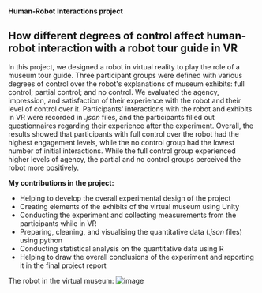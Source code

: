 #### Human-Robot Interactions project
## How different degrees of control affect human-robot interaction with a robot tour guide in VR

In this project, we designed a robot in virtual reality to play the role of a museum tour guide. Three participant groups were defined with various degrees of control over the robot's explanations of museum exhibits: full control; partial control; and no control. We evaluated the agency, impression, and satisfaction of their experience with the robot and their level of control over it. Participants' interactions with the robot and exhibits in VR were recorded in _.json_ files, and the participants filled out questionnaires regarding their experience after the experiment. Overall, the results showed that participants with full control over the robot had the highest engagement levels, while the no control group had the lowest number of initial interactions. While the full control group experienced higher levels of agency, the partial and no control groups perceived the robot more positively.


**My contributions in the project:**
- Helping to develop the overall experimental design of the project
- Creating elements of the exhibits of the virtual museum using Unity
- Conducting the experiment and collecting measurements from the participants while in VR
- Preparing, cleaning, and visualising the quantitative data (_.json_ files) using python
- Conducting statistical analysis on the quantitative data using R
- Helping to draw the overall conclusions of the experiment and reporting it in the final project report

The robot in the virtual museum:
![image](https://github.com/fatemehaa/Human-Robot-Interactions/assets/50797701/38d87b86-655b-456f-9013-ab913f976d6d)

